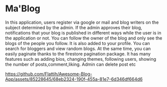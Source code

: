# Ma'Blog

In this application, users register via google or mail and blog writers on the subject determined by the admin. If the admin approves their blog, notifications that your blog is published in different ways while the user is in the application or not. You can follow the owner of the blog and only see the blogs of the people you follow. It is also added to your profile. You can search for bloggers and view random blogs. At the same time, you can easily paginate thanks to the firestore pagination package. It has many features such as adding bios, changing themes, following users, showing the number of posts,comment,liking. Admin can delete post etc




https://github.com/Flattih/Awesome-Blog-App/assets/85228645/68eb2324-190f-455a-81e7-6d346df664d6

